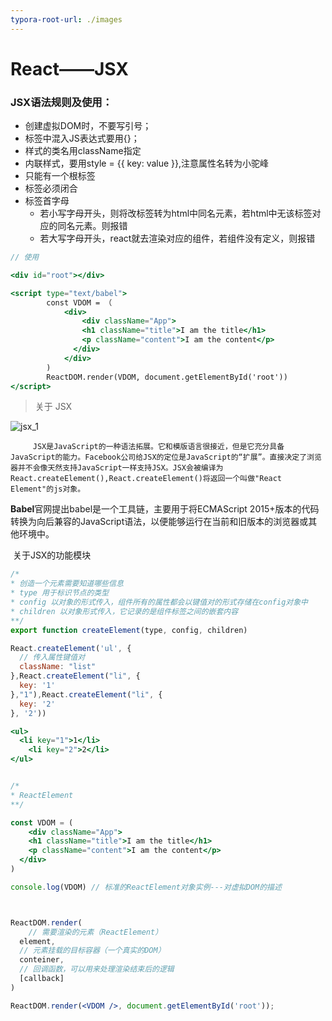 ```yaml
---
typora-root-url: ./images
---
```


# React——JSX

### JSX语法规则及使用：

- 创建虚拟DOM时，不要写引号；
- 标签中混入JS表达式要用{}；
- 样式的类名用className指定
- 内联样式，要用style = {{ key: value }},注意属性名转为小驼峰
- 只能有一个根标签
- 标签必须闭合
- 标签首字母
  - 若小写字母开头，则将改标签转为html中同名元素，若html中无该标签对应的同名元素。则报错
  - 若大写字母开头，react就去渲染对应的组件，若组件没有定义，则报错

```jsx
// 使用

<div id="root"></div>

<script type="text/babel"> 
        const VDOM = （
        	<div>
            	<div className="App">
                <h1 className="title">I am the title</h1>
                <p className="content">I am the content</p>
              </div>
        	</div>
        )
        ReactDOM.render(VDOM, document.getElementById('root'))
</script>
```





> 关于 JSX

![jsx_1](/jsx_1.png)

 		 JSX是JavaScript的一种语法拓展。它和模版语言很接近，但是它充分具备JavaScript的能力。Facebook公司给JSX的定位是JavaScript的“扩展”。直接决定了浏览器并不会像天然支持JavaScript一样支持JSX。JSX会被编译为React.createElement(),React.createElement()将返回一个叫做"React Element"的js对象。

​		**Babel**官网提出babel是一个工具链，主要用于将ECMAScript 2015+版本的代码转换为向后兼容的JavaScript语法，以便能够运行在当前和旧版本的浏览器或其他环境中。 

​		关于JSX的功能模块

```jsx
/*
* 创造一个元素需要知道哪些信息
* type 用于标识节点的类型
* config 以对象的形式传入，组件所有的属性都会以键值对的形式存储在config对象中
* children 以对象形式传入，它记录的是组件标签之间的嵌套内容
**/
export function createElement(type, config, children)

React.createElement('ul', {
  // 传入属性键值对
  className: "list"
},React.createElement("li", {
  key: '1'
},"1"),React.createElement("li", {
  key: '2'
}, '2'))

<ul>
  <li key="1">1</li>
	<li key="2">2</li>
</ul>


/*
* ReactElement
**/

const VDOM = (
	<div className="App">
  	<h1 className="title">I am the title</h1>
    <p className="content">I am the content</p>
  </div>
)

console.log(VDOM) // 标准的ReactElement对象实例---对虚拟DOM的描述



ReactDOM.render(
	// 需要渲染的元素（ReactElement）
  element,
  // 元素挂载的目标容器（一个真实的DOM）
  conteiner,
  // 回调函数，可以用来处理渲染结束后的逻辑
  [callback]
)

ReactDOM.render(<VDOM />, document.getElementById('root'));
```

